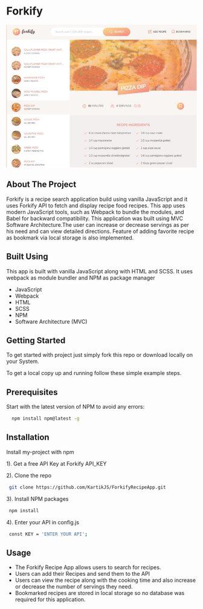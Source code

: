 # Forkify

![App Screenshot](src/img/forkify.png)

## About The Project

Forkify is a recipe search application build using
vanilla JavaScript and it uses Forkify API
to fetch and display recipe food recipes. This app uses modern
JavaScript tools, such as Webpack to bundle the
modules, and Babel for backward compatibility. This application
was built using MVC Software Architecture.The user can increase or decrease servings
as per his need and can view detailed directions.
Feature of adding favorite recipe as bookmark
via local storage is also implemented.

## Built Using

This app is built with vanilla JavaScript along with HTML and SCSS.
It uses webpack as module bundler and NPM as package manager

- JavaScript
- Webpack
- HTML
- SCSS
- NPM
- Software Architecture (MVC)

## Getting Started

To get started with project just simply fork this repo or download locally on your System.

To get a local copy up and running follow these simple example steps.

## Prerequisites

Start with the latest version of NPM to avoid any errors:

```bash
  npm install npm@latest -g
```

## Installation

Install my-project with npm

1). Get a free API Key at Forkify API_KEY

2). Clone the repo

```bash
 git clone https://github.com/KartikJS/ForkifyRecipeApp.git
```

3). Install NPM packages

```bash
 npm install
```

4). Enter your API in config.js

```bash
 const KEY = 'ENTER YOUR API';
```

## Usage

- The Forkify Recipe App allows users to search for recipes.
- Users can add their Recipes and send them to the API
- Users can view the recipe along with the cooking time and also increase or decrease the number of servings they need.
- Bookmarked recipes are stored in local storage so no database was required for this application.
